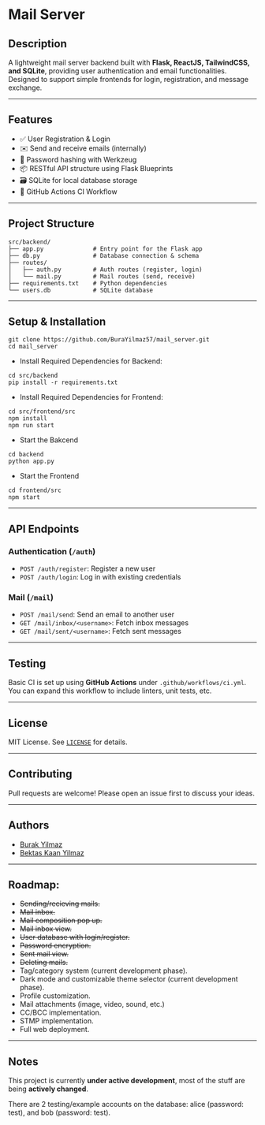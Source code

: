 # Mail Server

## Description
A lightweight mail server backend built with **Flask, ReactJS, TailwindCSS, and SQLite**, providing user authentication and email functionalities. Designed to support simple frontends for login, registration, and message exchange.

---

## Features

- ✅ User Registration & Login
- ✉️ Send and receive emails (internally)
- 🔐 Password hashing with Werkzeug
- 📦 RESTful API structure using Flask Blueprints
- 🗃️ SQLite for local database storage
- 🧪 GitHub Actions CI Workflow

---

## Project Structure

```
src/backend/
├── app.py              # Entry point for the Flask app
├── db.py               # Database connection & schema
├── routes/
│   ├── auth.py         # Auth routes (register, login)
│   └── mail.py         # Mail routes (send, receive)
├── requirements.txt    # Python dependencies
└── users.db            # SQLite database
```

---

## Setup & Installation

```
git clone https://github.com/BuraYilmaz57/mail_server.git
cd mail_server
```

- Install Required Dependencies for Backend:
```
cd src/backend
pip install -r requirements.txt
```

- Install Required Dependencies for Frontend:
```
cd src/frontend/src
npm install
npm run start
```

- Start the Bakcend
```
cd backend
python app.py
```

- Start the Frontend
```
cd frontend/src
npm start
```
---

## API Endpoints

### Authentication (`/auth`)
- `POST /auth/register`: Register a new user
- `POST /auth/login`: Log in with existing credentials

### Mail (`/mail`)
- `POST /mail/send`: Send an email to another user
- `GET /mail/inbox/<username>`: Fetch inbox messages
- `GET /mail/sent/<username>`: Fetch sent messages

---

## Testing

Basic CI is set up using **GitHub Actions** under `.github/workflows/ci.yml`. You can expand this workflow to include linters, unit tests, etc.

---

## License

MIT License. See [`LICENSE`](LICENSE) for details.

---

## Contributing

Pull requests are welcome! Please open an issue first to discuss your ideas.

---

## Authors
- [Burak Yilmaz](https://github.com/BuraYilmaz57)
- [Bektas Kaan Yilmaz](https://github.com/ybektaskaan)

---

## Roadmap:
- ~~Sending/recieving mails.~~
- ~~Mail inbox.~~
- ~~Mail composition pop up.~~
- ~~Mail inbox view.~~
- ~~User database with login/register.~~
- ~~Password encryption.~~
- ~~Sent mail view.~~
- ~~Deleting mails.~~
- Tag/category system (current development phase).
- Dark mode and customizable theme selector (current development phase).
- Profile customization.
- Mail attachments (image, video, sound, etc.)
- CC/BCC implementation.
- STMP implementation.
- Full web deployment.

---

## Notes
This project is currently **under active development**, most of the stuff are being **actively changed**.

There are 2 testing/example accounts on the database: alice (password: test), and bob (password: test).
